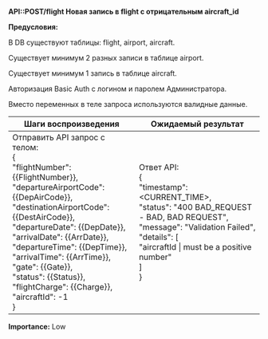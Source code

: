 **API::POST/flight Новая запись в flight с отрицательным aircraft_id**

**Предусловия:**

В DB существуют таблицы: flight, airport, aircraft.

Существует минимум 2 разных записи в таблице airport.

Существует минимум 1 запись в таблице aircraft.

Авторизация Basic Auth с логином и паролем Администратора.

Вместо переменных в теле запроса используются валидные данные.

| Шаги воспроизведения | Ожидаемый результат |
| --- | --- |
| Отправить API запрос с телом:<br/>{<br/>"flightNumber": {{FlightNumber}},<br/>"departureAirportCode": {{DepAirCode}},<br/>"destinationAirportCode": {{DestAirCode}},<br/>"departureDate": {{DepDate}},<br/>"arrivalDate": {{ArrDate}},<br/>"departureTime": {{DepTime}},<br/>"arrivalTime": {{ArrTime}},<br/>"gate": {{Gate}},<br/>"status": {{Status}},<br/>"flightCharge": {{Charge}},<br/>"aircraftId": -1<br/>} | Ответ API:<br/>{<br/>"timestamp": <CURRENT_TIME>,<br/>"status": "400 BAD_REQUEST - BAD, BAD REQUEST",<br/>"message": "Validation Failed",<br/>"details": [<br/>"aircraftId \| must be a positive number"<br/>]<br/>} |

**Importance:** Low
